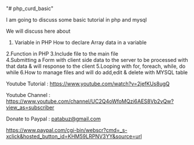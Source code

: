 "# php_curd_basic"


I am going to discuss some basic tutorial in php and mysql

We will discuss here about

1. Variable in PHP
How to declare
Array data in a variable 

2.Function in PHP
3.Include file to the main file     
4.Submitting a Form with client side
data to the server to be processed with that data 
& will response to the client
5.Looping with for, foreach, while, do while
6.How to manage files and will do add,edit & delete with MYSQL table


Youtube Tutorial : https://www.youtube.com/watch?v=2jefKUs8ugQ


Youtube Channel : https://www.youtube.com/channel/UC2Q4oWfoMQzi6AES8Vb2vQw?view_as=subscriber



Donate to Paypal : patabuz@gmail.com


https://www.paypal.com/cgi-bin/webscr?cmd=_s-xclick&hosted_button_id=KHM59LRPNV3YY&source=url
